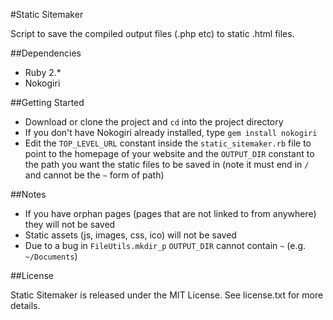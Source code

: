 #Static Sitemaker

Script to save the compiled output files (.php etc) to static .html files.

##Dependencies

* Ruby 2.*
* Nokogiri

##Getting Started

* Download or clone the project and `cd` into the project directory
* If you don't have Nokogiri already installed, type `gem install nokogiri`
* Edit the `TOP_LEVEL_URL` constant inside the `static_sitemaker.rb` file to point to the homepage of your website and the `OUTPUT_DIR` constant to the path you want the static files to be saved in (note it must end in `/` and cannot be the `~` form of path)

##Notes

* If you have orphan pages (pages that are not linked to from anywhere) they will not be saved
* Static assets (js, images, css, ico) will not be saved
* Due to a bug in `FileUtils.mkdir_p` `OUTPUT_DIR` cannot contain `~` (e.g. `~/Documents`)

##License

Static Sitemaker is released under the MIT License. See license.txt for more details.